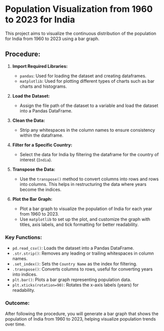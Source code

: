 # Population Visualization from 1960 to 2023 for India

This project aims to visualize the continuous distribution of the population for India from 1960 to 2023 using a bar graph.

## Procedure:

1. **Import Required Libraries:**
   - `pandas`: Used for loading the dataset and creating dataframes.
   - `matplotlib`: Used for plotting different types of charts such as bar charts and histograms.

2. **Load the Dataset:**
   - Assign the file path of the dataset to a variable and load the dataset into a Pandas DataFrame.
   
3. **Clean the Data:**
   - Strip any whitespaces in the column names to ensure consistency within the dataframe.

4. **Filter for a Specific Country:**
   - Select the data for India by filtering the dataframe for the country of interest (`India`).

5. **Transpose the Data:**
   - Use the `transpose()` method to convert columns into rows and rows into columns. This helps in restructuring the data where years become the indices.

6. **Plot the Bar Graph:**
   - Plot a bar graph to visualize the population of India for each year from 1960 to 2023.
   - Use `matplotlib` to set up the plot, and customize the graph with titles, axis labels, and tick formatting for better readability.

### Key Functions:
- `pd.read_csv()`: Loads the dataset into a Pandas DataFrame.
- `.str.strip()`: Removes any leading or trailing whitespaces in column names.
- `.set_index()`: Sets the `Country Name` as the index for filtering.
- `.transpose()`: Converts columns to rows, useful for converting years into indices.
- `plt.bar()`: Plots a bar graph representing population data.
- `plt.xticks(rotation=90)`: Rotates the x-axis labels (years) for readability.

### Outcome:
After following the procedure, you will generate a bar graph that shows the population of India from 1960 to 2023, helping visualize population trends over time.
